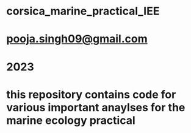 # corsica_marine_practical_IEE
# pooja.singh09@gmail.com
# 2023
# this repository contains code for various important anaylses for the marine ecology practical
